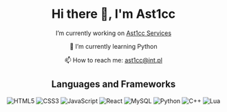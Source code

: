 <div align="center">
  <h1>Hi there 👋, I'm Ast1cc</h1>

  <p>I’m currently working on <a href="https://discord.gg/T8AqcwbbFn">Ast1cc Services</a></p>

  <p>🌱 I’m currently learning Python</p>

  <p>📫 How to reach me: <a href="mailto:ast1cc@int.pl">ast1cc@int.pl</a></p>

  <h2>Languages and Frameworks</h2>

  <p>
    <img src="https://img.shields.io/badge/-HTML5-000?&logo=HTML5" alt="HTML5" />
    <img src="https://img.shields.io/badge/-CSS3-000?&logo=CSS3&logoColor=1572B6" alt="CSS3" />
    <img src="https://img.shields.io/badge/-JavaScript-000?&logo=JavaScript" alt="JavaScript" />
    <img src="https://img.shields.io/badge/-React-000?&logo=React" alt="React" />
    <img src="https://img.shields.io/badge/-MySQL-000?&logo=MySQL" alt="MySQL" />
    <img src="https://img.shields.io/badge/-Python-000?&logo=Python" alt="Python" />
    <img src="https://img.shields.io/badge/-C++-000?&logo=C%2B%2B" alt="C++" />
    <img src="https://img.shields.io/badge/-Lua-000?&logo=Lua" alt="Lua" />
  </p>

</div>
